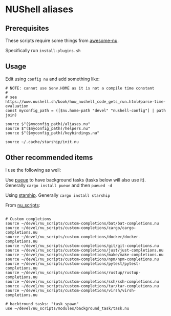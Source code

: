 # NUShell aliases

## Prerequisites

These scripts require some things from [awesome-nu](https://github.com/nushell/awesome-nu).

Specifically run `install-plugins.sh`

## Usage

Edit using `config nu` and add something like:

```nu
# NOTE: cannot use $env.HOME as it is not a compile time constant
#
# see https://www.nushell.sh/book/how_nushell_code_gets_run.html#parse-time-evaluation
const myconfig_path = ([$nu.home-path "devel" "nushell-config"] | path join)

source $"($myconfig_path)/aliases.nu"
source $"($myconfig_path)/helpers.nu"
source $"($myconfig_path)/keybindings.nu"

source ~/.cache/starship/init.nu
```

## Other recommended items

I use the following as well:

Use [pueue](https://github.com/Nukesor/pueue) to have background tasks (tasks below will also use it). Generally `cargo install pueue` and then `pueued -d`

Using [starship](https://starship.rs/). Generally `cargo install starship`

From [nu_scripts](https://github.com/nushell/nu_scripts):

```nu

# Custom completions
source ~/devel/nu_scripts/custom-completions/bat/bat-completions.nu
source ~/devel/nu_scripts/custom-completions/cargo/cargo-completions.nu
source ~/devel/nu_scripts/custom-completions/docker/docker-completions.nu
source ~/devel/nu_scripts/custom-completions/git/git-completions.nu
source ~/devel/nu_scripts/custom-completions/just/just-completions.nu
source ~/devel/nu_scripts/custom-completions/make/make-completions.nu
source ~/devel/nu_scripts/custom-completions/npm/npm-completions.nu
source ~/devel/nu_scripts/custom-completions/pytest/pytest-completions.nu
source ~/devel/nu_scripts/custom-completions/rustup/rustup-completions.nu
source ~/devel/nu_scripts/custom-completions/ssh/ssh-completions.nu
source ~/devel/nu_scripts/custom-completions/tar/tar-completions.nu
source ~/devel/nu_scripts/custom-completions/virsh/virsh-completions.nu

# backtround tasks: "task spawn"
use ~/devel/nu_scripts/modules/background_task/task.nu
```

```

```
